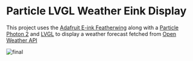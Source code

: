 # Particle LVGL Weather Eink Display
This project uses the [Adafruit E-ink Featherwing](https://www.adafruit.com/product/4195) along with a [Particle Photon 2](https://store.particle.io/products/photon-2) and [LVGL](https://lvgl.io/) to display a weather forecast fetched from [Open Weather API](https://openweathermap.org/api)

![final](https://github.com/user-attachments/assets/7e4efb4e-181f-4fda-bfa3-c4640a194404)
